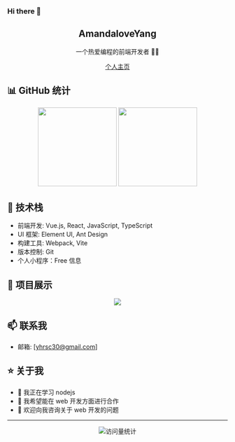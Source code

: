 ### Hi there 👋

<p align="center">
 <h2 align="center">AmandaloveYang</h2>
 <p align="center">一个热爱编程的前端开发者 👨‍💻</p>
</p>

<p align="center">
  <a href="https://github.com/AmandaloveYang">个人主页</a>
</p>

## 📊 GitHub 统计

<div align="center">
  <img height="180em" src="https://github-readme-stats.vercel.app/api?username=AmandaloveYang&show_icons=true&theme=radical&locale=cn"/>
  <img height="180em" src="https://github-readme-stats.vercel.app/api/top-langs/?username=AmandaloveYang&layout=compact&theme=radical&locale=cn"/>
</div>

## 🚀 技术栈

- 前端开发: Vue.js, React, JavaScript, TypeScript
- UI 框架: Element UI, Ant Design
- 构建工具: Webpack, Vite
- 版本控制: Git
- 个人小程序：Free 信息

## 💼 项目展示

<div align="center">
   <a href="https://github.com/AmandaloveYang/boss-job-crawler">
    <img align="center" src="https://github-readme-stats.vercel.app/api/pin/?username=AmandaloveYang&repo=boss-job-crawler&theme=radical&locale=cn" />
  </a>
  <!-- 这里可以添加更多你想展示的项目 -->
</div>

## 📫 联系我

- 邮箱: [yhrsc30@gmail.com]

## ⭐ 关于我

- 🌱 我正在学习 nodejs
- 👯 我希望能在 web 开发方面进行合作
- 💬 欢迎向我咨询关于 web 开发的问题

---

<p align="center">
  <img src="https://komarev.com/ghpvc/?username=AmandaloveYang&color=blueviolet" alt="访问量统计" />
</p>
